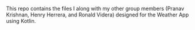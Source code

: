 This repo contains the files I along with my other group members (Pranav Krishnan, Henry Herrera, and Ronald Videra) designed for the Weather App using Kotlin.
